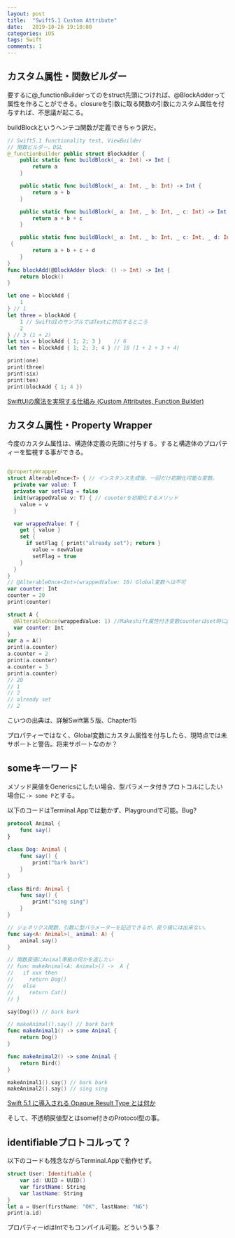 ```yaml
---
layout: post
title:  "Swift5.1 Custom Attribute"
date:   2019-10-26 19:10:00
categories: iOS
tags: Swift
comments: 1
---
```

## カスタム属性・関数ビルダー

要するに@_functionBuilderってのをstruct先頭につければ、@BlockAdderって属性を作ることができる。closureを引数に取る関数の引数にカスタム属性を付与すれば、不思議が起こる。

buildBlockというヘンテコ関数が定義できちゃう訳だ。

```swift
// Swift5.1 functionality test, ViewBuilder                                     
// 関数ビルダー、DSL
@_functionBuilder public struct BlockAdder {
    public static func buildBlock(_ a: Int) -> Int {
        return a
    }

    public static func buildBlock(_ a: Int, _ b: Int) -> Int {
        return a + b
    }

    public static func buildBlock(_ a: Int, _ b: Int, _ c: Int) -> Int {
        return a + b + c
    }

    public static func buildBlock(_ a: Int, _ b: Int, _ c: Int, _ d: Int) -> Int
 {
        return a + b + c + d
    }
}
func blockAdd(@BlockAdder block: () -> Int) -> Int {
    return block()
}

let one = blockAdd {
    1
} // 1
let three = blockAdd {
    1 // SwiftUIのサンプルではTextに対応するところ
    2
} // 3 (1 + 2)
let six = blockAdd { 1; 2; 3 }    // 6
let ten = blockAdd { 1; 2; 3; 4 } // 10 (1 + 2 + 3 + 4)

print(one)
print(three)
print(six)
print(ten)
print(blockAdd { 1; 4 })
```

[SwiftUIの魔法を実現する仕組み (Custom Attributes, Function Builder)](https://qiita.com/kentrino/items/dc6e77a0ddd21187cc55)



## カスタム属性・Property Wrapper

今度のカスタム属性は、構造体定義の先頭に付与する。すると構造体のプロパティーを監視する事ができる。

```swift

@propertyWrapper
struct AlterableOnce<T> { // インスタンス生成後、一回だけ初期化可能な変数。
  private var value: T
  private var setFlag = false
  init(wrappedValue v: T) { // counterを初期化するメソッド
    value = v
  }

  var wrappedValue: T {
    get { value }
    set {
      if setFlag { print("already set"); return }
        value = newValue
        setFlag = true
    }
  }
}
// @AlterableOnce<Int>(wrappedValue: 10) Global変数へは不可
var counter: Int
counter = 20
print(counter)

struct A {
  @AlterableOnce(wrappedValue: 1) //Makeshift属性付き変数counterはset時にprintし...
  var counter: Int
}
var a = A()
print(a.counter)
a.counter = 2
print(a.counter)
a.counter = 3
print(a.counter)
// 20
// 1
// 2
// already set
// 2
```

こいつの出典は、詳解Swift第５版、Chapter15

プロパティーではなく、Global変数にカスタム属性を付与したら、現時点では未サポートと警告。将来サポートなのか？



## someキーワード

メソッド戻値をGenericsにしたい場合、型パラメータ付きプロトコルにしたい場合に`-> some P`とする。

以下のコードはTerminal.Appでは動かず、Playgroundで可能。Bug?

```swift
protocol Animal {
    func say()
}
    
class Dog: Animal {
    func say() {
        print("bark bark")
    }
}
    
class Bird: Animal {
    func say() {
        print("sing sing")
    }
}

// ジェネリクス関数、引数に型パラメーターを記述できるが、戻り値には出来ない。
func say<A: Animal>(_ animal: A) {
    animal.say()
}

// 関数戻値にAnimal準拠の何かを返したい
// func makeAnimal<A: Animal>() ->  A {
//   if xxx then
//     return Dog()
//   else
//     return Cat()
// }

say(Dog()) // bark bark

// makeAnimal().say() // bark bark
func makeAnimal1() -> some Animal {
    return Dog()
}

func makeAnimal2() -> some Animal {
    return Bird()
}

makeAnimal1().say() // bark bark
makeAnimal2().say() // sing sing
```

[Swift 5.1 に導入される Opaque Result Type とは何か](https://qiita.com/koher/items/338d2f2d0c4731e3508f)

そして、不透明戻値型とはsome付きのProtocol型の事。



## identifiableプロトコルって？
以下のコードも残念ながらTerminal.Appで動作せず。
```swift
struct User: Identifiable {
    var id: UUID = UUID()
    var firstName: String
    var lastName: String
}
let a = User(firstName: "OK", lastName: "NG")
print(a.id)
```
プロパティーidはIntでもコンパイル可能。どういう事？
